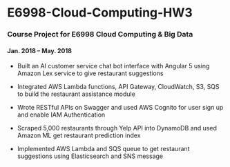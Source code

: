 # E6998-Cloud-Computing-HW3

### Course Project for E6998 Cloud Computing & Big Data
#### Jan. 2018 – May. 2018

- Built an AI customer service chat bot interface with Angular 5 using Amazon Lex service to give restaurant suggestions

- Integrated AWS Lambda functions, API Gateway, CloudWatch, S3, SQS to build the restaurant assistance module

- Wrote RESTful APIs on Swagger and used AWS Cognito for user sign up and enable IAM Authentication

- Scraped 5,000 restaurants through Yelp API into DynamoDB and used Amazon ML get restaurant prediction index 

- Implemented AWS Lambda and SQS queue to get restaurant suggestions using Elasticsearch and  SNS message
